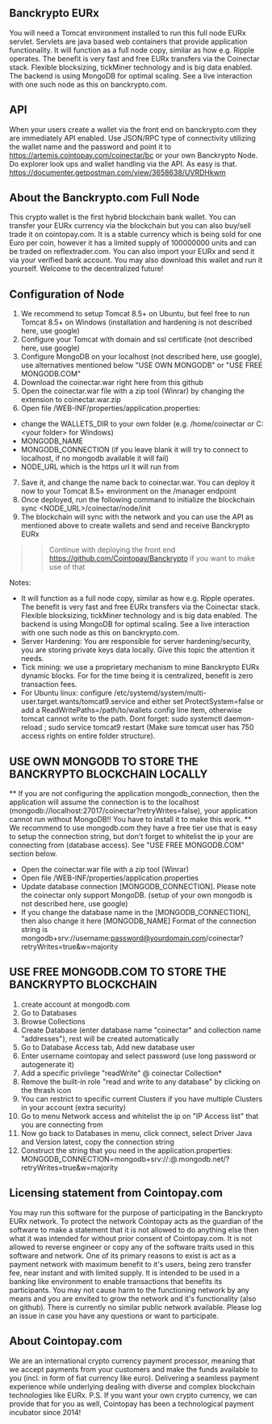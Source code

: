 ## Banckrypto EURx
You will need a Tomcat environment installed to run this full node EURx servlet. Servlets are java based web containers that provide application functionality.
It will function as a full node copy, similar as how e.g. Ripple operates. The benefit is very fast and free EURx transfers via the Coinectar stack. Flexible blocksizing, tickMiner technology and is big data enabled. The backend is using MongoDB for optimal scaling. See a live interaction with one such node as this on banckrypto.com.

## API
When your users create a wallet via the front end on banckrypto.com they are immediately API enabled.
Use JSON/RPC type of connectivity utilizing the wallet name and the password and point it to https://artemis.cointopay.com/coinectar/bc or your own Banckrypto Node.
Do explorer look ups and wallet handling via the API. As easy is that.
https://documenter.getpostman.com/view/3658638/UVRDHkwm


## About the Banckrypto.com Full Node

This crypto wallet is the first hybrid blockchain bank wallet. You can transfer your EURx currency via the blockchain but you can also buy/sell trade it on cointopay.com. It is a stable currency which is being sold for one Euro per coin, however it has a limited supply of 100000000 units and can be traded on reflextrader.com. You can also import your EURx and send it via your verified bank account. You may also download this wallet and run it yourself. Welcome to the decentralized future!


## Configuration of Node
1) We recommend to setup Tomcat 8.5+ on Ubuntu, but feel free to run Tomcat 8.5+ on Windows (installation and hardening is not described here, use google)
2) Configure your Tomcat with domain and ssl certificate (not described here, use google)
3) Configure MongoDB on your localhost (not described here, use google), use alternatives mentioned below "USE OWN MONGODB" or "USE FREE MONGODB.COM"
4) Download the coinectar.war right here from this github
5) Open the coinectar.war file with a zip tool (Winrar) by changing the extension to coinectar.war.zip
6) Open file /WEB-INF/properties/application.properties:
  - change the WALLETS_DIR to your own folder (e.g. /home/coinectar or C:\<your folder> for Windows)
  - MONGODB_NAME
  - MONGODB_CONNECTION (if you leave blank it will try to connect to localhost, if no mongodb available it will fail)
  - NODE_URL which is the https url it will run from
7) Save it, and change the name back to coinectar.war. You can deploy it now to your Tomcat 8.5+ environment on the /manager endpoint
8) Once deployed, run the following command to initialize the blockchain sync <NODE_URL>/coinectar/node/init
9) The blockchain will sync with the network and you can use the API as mentioned above to create wallets and send and receive Banckrypto EURx
>> Continue with deploying the front end https://github.com/Cointopay/Banckrypto if you want to make use of that

Notes:
- It will function as a full node copy, similar as how e.g. Ripple operates. The benefit is very fast and free EURx transfers via the Coinectar stack. Flexible blocksizing, tickMiner technology and is big data enabled. The backend is using MongoDB for optimal scaling. See a live interaction with one such node as this on banckrypto.com.
- Server Hardening: You are responsible for server hardening/security, you are storing private keys data locally. Give this topic the attention it needs.
- Tick mining: we use a proprietary mechanism to mine Banckrypto EURx dynamic blocks. For for the time being it is centralized, benefit is zero transaction fees.
- For Ubuntu linux: configure /etc/systemd/system/multi-user.target.wants/tomcat9.service and either set ProtectSystem=false or add a ReadWritePaths=/path/to/wallets config line item, otherwise tomcat cannot write to the path. Dont forget: sudo systemctl daemon-reload ; sudo service tomcat9 restart (Make sure tomcat user has 750 access rights on entire folder structure).

## USE OWN MONGODB TO STORE THE BANCKRYPTO BLOCKCHAIN LOCALLY
** If you are not configuring the application mongodb_connection, then the application will assume the connection is to the localhost (mongodb://localhost:27017/coinectar?retryWrites=false), your application cannot run without MongoDB!! You have to install it to make this work.
** We recommend to use mongodb.com they have a free tier use that is easy to setup the connection string, but don't forget to whitelist the ip your are connecting from (database access). See "USE FREE MONGODB.COM" section below.

- Open the coinectar.war file with a zip tool (Winrar)
- Open file /WEB-INF/properties/application.properties
- Update database connection [MONGODB_CONNECTION]. Please note the coinectar only support MongoDB. (setup of your own mongodb is not described here, use google)
- If you change the database name in the [MONGODB_CONNECTION], then also change it here [MONGODB_NAME]
Format of the connection string is mongodb+srv://username:password@yourdomain.com/coinectar?retryWrites=true&w=majority

## USE FREE MONGODB.COM TO STORE THE BANCKRYPTO BLOCKCHAIN
1) create account at mongodb.com
2) Go to Databases
3) Browse Collections
4) Create Database (enter database name "coinectar" and collection name "addresses"), rest will be created automatically
5) Go to Database Access tab, Add new database user
6) Enter username cointopay and select password (use long password or autogenerate it)
7) Add a specific privilege "readWrite" @ coinectar Collection*
8) Remove the built-in role "read and write to any database" by clicking on the thrash icon
9) You can restrict to specific current Clusters if you have multiple Clusters in your account (extra security)
10) Go to menu Network access and whitelist the ip on "IP Access list" that you are connecting from
11) Now go back to Databases in menu, click connect, select Driver Java and Version latest, copy the connection string
12) Construct the string that you need in the application.properties:
MONGODB_CONNECTION=mongodb+srv://<username>:<password>@<replace this to your>.mongodb.net/<yourdbname>?retryWrites=true&w=majority

## Licensing statement from Cointopay.com
You may run this software for the purpose of participating in the Banckrypto EURx network. To protect the network Cointopay acts as the guardian of the software to make a statement that it is not allowed to do anything else then what it was intended for without prior consent of Cointopay.com. It is not allowed to reverse engineer or copy any of the software traits used in this software and network. One of its primary reasons to exist is act as a payment network with maximum benefit to it's users, being zero transfer fee, near instant and with limited supply. It is intended to be used in a banking like environment to enable transactions that benefits its participants. You may not cause harm to the functioning network by any means and you are envited to grow the network and it's functionality (also on github). There is currently no similar public network available. Please log an issue in case you have any questions or want to participate.

## About Cointopay.com
We are an international crypto currency payment processor, meaning that we accept payments from your customers and make the funds available to you (incl. in form of fiat currency like euro). Delivering a seamless payment experience while underlying dealing with diverse and complex blockchain technologies like EURx. P.S. If you want your own crypto currency, we can provide that for you as well, Cointopay has been a technological payment incubator since 2014!

